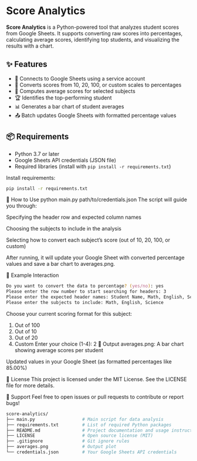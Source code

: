 # Score Analytics

**Score Analytics** is a Python-powered tool that analyzes student scores from Google Sheets. It supports converting raw scores into percentages, calculating average scores, identifying top students, and visualizing the results with a chart.

## ✨ Features

- 🔐 Connects to Google Sheets using a service account
- 🔄 Converts scores from 10, 20, 100, or custom scales to percentages
- 🧮 Computes average scores for selected subjects
- 🏆 Identifies the top-performing student
- 📊 Generates a bar chart of student averages
- 📤 Batch updates Google Sheets with formatted percentage values

## 📦 Requirements

- Python 3.7 or later
- Google Sheets API credentials (JSON file)
- Required libraries (install with `pip install -r requirements.txt`)

Install requirements:

```bash
pip install -r requirements.txt
```

🚀 How to Use
python main.py path/to/credentials.json
The script will guide you through:

Specifying the header row and expected column names

Choosing the subjects to include in the analysis

Selecting how to convert each subject’s score (out of 10, 20, 100, or custom)

After running, it will update your Google Sheet with converted percentage values and save a bar chart to averages.png.

🧪 Example Interaction
```zsh
Do you want to convert the data to percentage? (yes/no): yes
Please enter the row number to start searching for headers: 3
Please enter the expected header names: Student Name, Math, English, Science
Please enter the subjects to include: Math, English, Science
```
Choose your current scoring format for this subject:
1. Out of 100
2. Out of 10
3. Out of 20
4. Custom
Enter your choice (1-4): 2
📂 Output
averages.png: A bar chart showing average scores per student

Updated values in your Google Sheet (as formatted percentages like 85.00%)

🧾 License
This project is licensed under the MIT License. See the LICENSE file for more details.

🙋 Support
Feel free to open issues or pull requests to contribute or report bugs!

```graphql
score-analytics/
├── main.py                  # Main script for data analysis
├── requirements.txt         # List of required Python packages
├── README.md                # Project documentation and usage instructions
├── LICENSE                  # Open source license (MIT)
├── .gitignore               # Git ignore rules
├── averages.png             # Output plot 
└── credentials.json         # Your Google Sheets API credentials 
```
